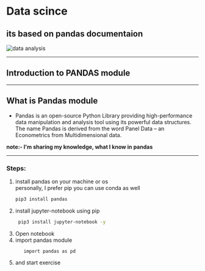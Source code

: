 # Data scince
## its based on pandas documentaion
![data analysis](https://www.liyanatech.com/wp-content/uploads/2014/11/data_analysis.jpg)

***
## Introduction to PANDAS module 

***
## What is Pandas module 
* Pandas is an open-source Python Library providing high-performance data manipulation and analysis tool using its powerful data structures. The name Pandas is derived from the word Panel Data – an Econometrics from Multidimensional data.

**note:- I'm sharing my knowledge, what I know in pandas** 

***
### Steps: 
1. install pandas on your machine or os<br>
   personally, I prefer pip you can use conda as well <br>
   ```sh
   pip3 install pandas 
2. install jupyter-notebook using pip 
   ```sh 
    pip3 install jupyter-notebook -y 
3. Open notebook 
4. import pandas module
    ```python3 
       import pandas as pd
5. and start exercise 
